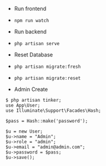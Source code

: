 * Run frontend
* `npm run watch`
* Run backend
* `php artisan serve`

* Reset Database
* `php artisan migrate:fresh`
* `php artisan migrate:reset`

* Admin Create
```
$ php artisan tinker;
use App\User;
use Illuminate\Support\Facades\Hash;

$pass = Hash::make('password');

$u = new User;
$u->name = "Admin";
$u->role = "admin";
$u->email = "admin@admin.com";
$u->password = $pass;
$u->save();
```
